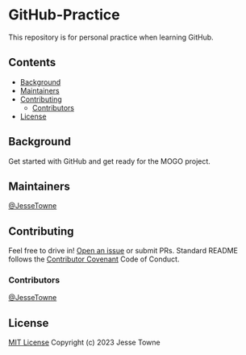 # GitHub-Practice
This repository is for personal practice when learning GitHub.

## Contents
- [Background](#background)
- [Maintainers](#maintainers)
- [Contributing](#contributing)
    - [Contributors](#contributors)
- [License](#license)

## Background
Get started with GitHub and get ready for the MOGO project.

## Maintainers
[@JesseTowne](https://github.com/JesseTowne)

## Contributing
Feel free to drive in! [Open an issue](https://github.com/JesseTowne/GitHub-Practice/issues) or submit PRs.
Standard README follows the [Contributor Covenant](https://www.contributor-covenant.org) Code of Conduct.

### Contributors
[@JesseTowne](https://github.com/JesseTowne)

## License
[MIT License](https://github.com/JesseTowne/GitHub-Practice/blob/main/LICENSE) Copyright (c) 2023 Jesse Towne